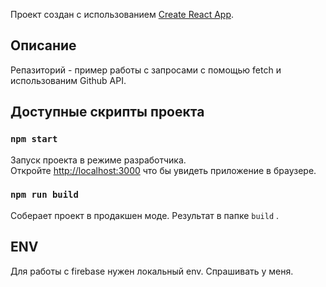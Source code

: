 Проект создан с использованием [Create React App](https://github.com/facebook/create-react-app).

## Описание

Репазиторий - пример работы с запросами с помощью fetch и использованим  Github API.

## Доступные скрипты проекта

### `npm start`

Запуск проекта в режиме разработчика.<br />
Откройте [http://localhost:3000](http://localhost:3000) что бы увидеть приложение в браузере.

### `npm run build`

Соберает проект в продакшен моде. Результат в папке `build` .<br />

## ENV

Для работы c firebase нужен локальный env. Спрашивать у меня.
